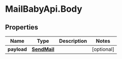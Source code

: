 # MailBabyApi.Body

## Properties
Name | Type | Description | Notes
------------ | ------------- | ------------- | -------------
**payload** | [**SendMail**](SendMail.md) |  | [optional] 

